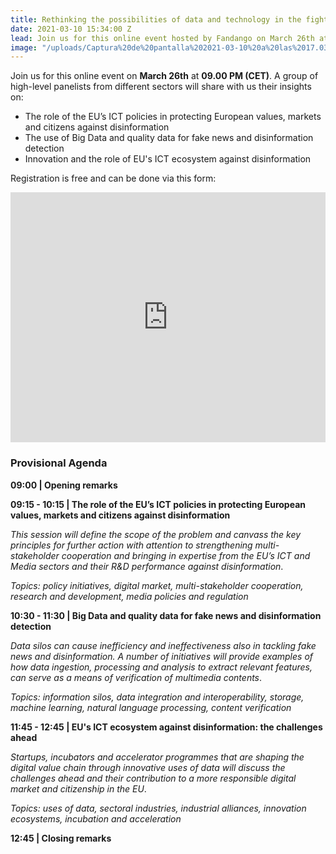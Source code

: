 ```yaml
---
title: Rethinking the possibilities of data and technology in the fight against disinformation
date: 2021-03-10 15:34:00 Z
lead: Join us for this online event hosted by Fandango on March 26th at 09.00 PM (CET).
image: "/uploads/Captura%20de%20pantalla%202021-03-10%20a%20las%2017.03.49.png"
---
```


Join us for this online event on **March 26th** at **09.00 PM (CET)**. A group of high-level panelists from different sectors will share with us their insights on: 

* The role of the EU’s ICT policies in protecting European values, markets and citizens against disinformation
* The use of Big Data and quality data for fake news and disinformation detection
* Innovation and the role of EU's ICT ecosystem against disinformation

Registration is free and can be done via this form:

<iframe width="100%" height="400" frameborder="0" src="https://app.livestorm.co/p/0e52d49f-d865-4352-909c-1a3c013b9334/form" title="Rethinking the possibilities of data and technology in the fight against disinformation | Fandango Project"></iframe>

### Provisional Agenda

**09:00 | Opening remarks**

**09:15 - 10:15 | The role of the EU’s ICT policies in protecting European values, markets and citizens against disinformation**

*This session will define the scope of the problem and canvass the key principles for further action with attention to strengthening multi-stakeholder cooperation and bringing in expertise from the EU’s ICT and Media sectors and their R&D performance against disinformation*.

*Topics: policy initiatives, digital market, multi-stakeholder cooperation, research and development, media policies and regulation*

**10:30 - 11:30 | Big Data and quality data for fake news and disinformation detection**

*Data silos can cause inefficiency and ineffectiveness also in tackling fake news and disinformation. A number of initiatives will provide examples of how data ingestion, processing and analysis to extract relevant features, can serve as a means of verification of multimedia contents*.

*Topics: information silos, data integration and interoperability, storage, machine learning, natural language processing, content verification*

**11:45 - 12:45 | EU's ICT ecosystem against disinformation: the challenges ahead**

*Startups, incubators and accelerator programmes that are shaping the digital value chain through innovative uses of data will discuss the challenges ahead and their contribution to a more responsible digital market and citizenship in the EU*.

*Topics: uses of data, sectoral industries, industrial alliances, innovation ecosystems, incubation and acceleration*

**12:45 | Closing remarks**